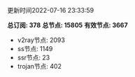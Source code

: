 更新时间2022-07-16 23:33:59

**总订阅: 378**
**总节点: 15805**
**有效节点: 3667**
- v2ray节点: 2093
- ss节点: 1149
- ssr节点: 23
- trojan节点: 402
